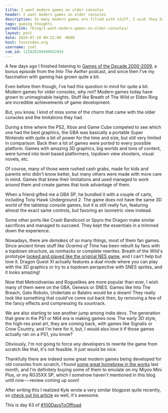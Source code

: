 ```yaml
---
title: I want modern games on older consoles 
header: I want modern games on older consoles 
description: So many modern games are filled with stuff, I wish they had more limitations
tags: gaming thoughts
permalink: /blog/i-want-modern-games-on-older-consoles/
layout: post
date: 2024-07-20 09:22:09 -0600
host: fosstodon.org
username: joel
com_id: 112820180409052934
---
```


A few days ago I finished listening to [Games of the Decade 2000-2009](https://intothecast.transistor.fm/episodes/games-of-the-decade-2000-2009-bonus), a bonus episode from the _Into The Aether_ podcast, and since then I've my fascination with gaming has grown quite a bit.

Even before then though, I've had this question in mind for quite a bit. Modern games for older consoles, why not? Modern games today have grown to unimaginable heights. Stuff like Breath of The Wild or Elden Ring are incredible achievements of game development.

But, you know, I kind of miss some of the charm that came with the older consoles and the limitations they had.

During a time where the PS2, Xbox and Game Cube competed to see which one had the best graphics, the GBA was basically a portable Super Nintendo with quite a bit of power for the time and size, but still very limited in comparison. Back then a lot of games were ported to every possible platform. Games with amazing 3D graphics, big worlds and tons of content, were turned into level based platformers, topdown view shooters, visual novels, etc.

Of course, many of those were rushed cash grabs, made for kids and parents who didn't know better, but many others were made with more care in mind. Games that knew their limitations and used managed to work around them and create games that took advantage of them.

When a friend gifted me a GBA SP, he bundled it with a couple of carts, including Tony Hawk Underground 2. The game does not have the same 3D world of the tabletop console games, but it is still really fun, featuring almost the exact same controls, but favoring an isometric view instead.

Some other ports like Crash Bandicoot or Spyro the Dragon make similar sacrifices and managed to succeed. They kept the essentials in a trimmed down the experience.

Nowadays, there are _demakes_ of so many things, most of them fan games. Since ancient times stuff like _Ocarina of Time_ has been rebuilt by fans with a topdown structure, as romhacks or complete rewrites. Breath of the Wild's prototype [looked and played like the original NES game](https://www.youtube.com/watch?v=Bk5swSyJ5zQ), and I can't help but love it. Dragon Quest XI actually features a dual mode where you can play with the 3D graphics or try to a topdown perspective with SNES sprites, and it looks amazing!

Now that Metroidvanias and Roguelikes are more popular than ever, I wish many of them were on the GBA, Genesis or SNES. Games like Into The Breach, Gato Roboto, Undertale or Balatro would be a dream! They really look like something that could've come out back then, by removing a few of the fancy effects and compressing its sountrack.

We are also starting to see another jump among indie devs. The generation that grew in the PS1 or N64 era is making games now. The early 3D style, the high-res pixel art, they are coming back, with games like Signalis or Crow Country, and I'm here for it, but, I would also love it if those games actually ran on a PS1, you know?

Obviously, I'm not going to force any developers to rewrite the game from scratch like that, it's not feasible. It just would be nice.

Thankfully there are indeed some great modern games being developed for old consoles from scratch, I found [some great homebrew in the works](https://www.youtube.com/watch?v=D5gOTwHBR5s) last month, and I'm definitely buying some of them to emulate on my Miyoo Mini Plus, or my RG35XX SP, which I somehow haven't mentioned in this blog until now---review coming up soon!

After writing this I realized Kyle wrote a very similar blogpost quite recently, so [check out his article](https://blueberrylemonade.pika.page/posts/maybe-we-need-weaker-game-consoles) as well, it's awesome.

This is day 63 of [#100DaysToOffload](https://100daystooffload.com)
